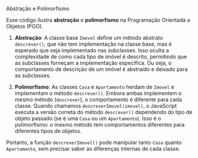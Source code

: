 Abstração e Polimorfismo

Esse código ilustra **abstração** e **polimorfismo** na Programação Orientada a Objetos (POO).

1. **Abstração**: A classe base `Imovel` define um método abstrato `descrever()`, que não tem implementação na classe base, mas é esperado que seja implementado nas subclasses. Isso oculta a complexidade de como cada tipo de imóvel é descrito, permitindo que as subclasses forneçam a implementação específica. Ou seja, o comportamento de descrição de um imóvel é abstraído e deixado para as subclasses.

2. **Polimorfismo**: As classes `Casa` e `Apartamento` herdam de `Imovel` e implementam o método `descrever()`. Embora ambas implementem o mesmo método (`descrever`), o comportamento é diferente para cada classe. Quando chamamos `descreverImovel(imovel)`, o JavaScript executa a versão correta do método `descrever()` dependendo do tipo de objeto passado (se é uma `Casa` ou um `Apartamento`). Isso é o polimorfismo: o mesmo método tem comportamentos diferentes para diferentes tipos de objetos. 

Portanto, a função `descreverImovel()` pode manipular tanto `Casa` quanto `Apartamento`, sem precisar saber as diferenças internas de cada classe.
